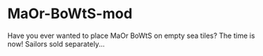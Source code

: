 # MaOr-BoWtS-mod
Have you ever wanted to place MaOr BoWtS on empty sea tiles? The time is now! Sailors sold separately...
